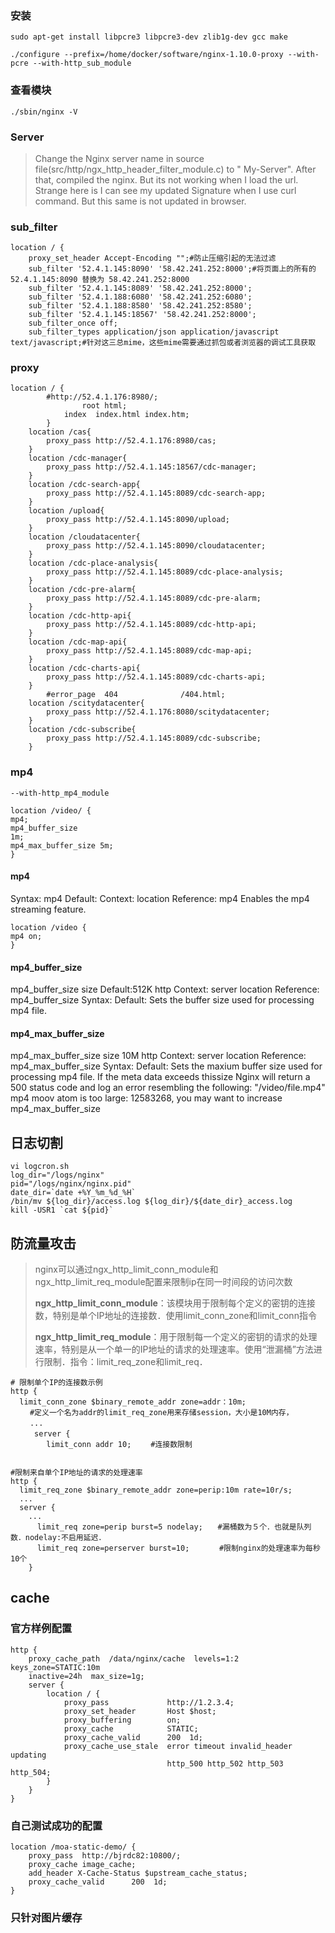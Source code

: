 ### 安装

```
sudo apt-get install libpcre3 libpcre3-dev zlib1g-dev gcc make
```



```
./configure --prefix=/home/docker/software/nginx-1.10.0-proxy --with-pcre --with-http_sub_module
```
### 查看模块

```
./sbin/nginx -V
```
### Server

> Change the Nginx server name in source file(src/http/ngx_http_header_filter_module.c) to " My-Server". After that, compiled the nginx. But its not working when I load the url. Strange here is I can see my updated Signature when I use curl command. But this same is not updated in browser.

### sub_filter

```	
location / {
    proxy_set_header Accept-Encoding "";#防止压缩引起的无法过滤
	sub_filter '52.4.1.145:8090' '58.42.241.252:8000';#将页面上的所有的52.4.1.145:8090 替换为 58.42.241.252:8000
	sub_filter '52.4.1.145:8089' '58.42.241.252:8000';
	sub_filter '52.4.1.188:6080' '58.42.241.252:6080';
	sub_filter '52.4.1.188:8580' '58.42.241.252:8580';
	sub_filter '52.4.1.145:18567' '58.42.241.252:8000';
	sub_filter_once off;
	sub_filter_types application/json application/javascript text/javascript;#针对这三总mime，这些mime需要通过抓包或者浏览器的调试工具获取

```
### proxy
```
location / {
		#http://52.4.1.176:8980/;
	        	root html;
			index  index.html index.htm;
	    }
	location /cas{
		proxy_pass http://52.4.1.176:8980/cas;
	}
	location /cdc-manager{
		proxy_pass http://52.4.1.145:18567/cdc-manager;
	}
	location /cdc-search-app{
		proxy_pass http://52.4.1.145:8089/cdc-search-app;
	}
	location /upload{
		proxy_pass http://52.4.1.145:8090/upload;
	}
	location /cloudatacenter{
		proxy_pass http://52.4.1.145:8090/cloudatacenter;
	}
	location /cdc-place-analysis{
		proxy_pass http://52.4.1.145:8089/cdc-place-analysis;
	}
	location /cdc-pre-alarm{
		proxy_pass http://52.4.1.145:8089/cdc-pre-alarm;
	}
	location /cdc-http-api{
		proxy_pass http://52.4.1.145:8089/cdc-http-api;
	}
	location /cdc-map-api{
		proxy_pass http://52.4.1.145:8089/cdc-map-api;
	}
	location /cdc-charts-api{
		proxy_pass http://52.4.1.145:8089/cdc-charts-api;
	}
	    #error_page  404              /404.html;
	location /scitydatacenter{
		proxy_pass http://52.4.1.176:8080/scitydatacenter;
	}
	location /cdc-subscribe{
		proxy_pass http://52.4.1.145:8089/cdc-subscribe;
	}
```
### mp4
```
--with-http_mp4_module
```
```
location /video/ {
mp4;
mp4_buffer_size
1m;
mp4_max_buffer_size 5m;
}
```

#### mp4
Syntax:
mp4
Default:
Context:
location
Reference: mp4
Enables the mp4 streaming feature.
```
location /video {
mp4 on;
}
```
#### mp4_buffer_size
mp4_buffer_size size
Default:512K
	http
Context:
server
location
Reference: mp4_buffer_size
Syntax:
Default:
Sets the buffer size used for processing mp4 file.

#### mp4_max_buffer_size
mp4_max_buffer_size size
10M
http
Context:
server
location
Reference: mp4_max_buffer_size
Syntax:
Default:
Sets the maxium buffer size used for processing mp4 file. If the meta data exceeds thissize Nginx will return a 500 status code and log an error resembling the following:
"/video/file.mp4" mp4 moov atom is too large:
12583268, you may want to increase mp4_max_buffer_size

## 日志切割

```
vi logcron.sh
log_dir="/logs/nginx"
pid="/logs/nginx/nginx.pid"
date_dir=`date +%Y_%m_%d_%H`
/bin/mv ${log_dir}/access.log ${log_dir}/${date_dir}_access.log
kill -USR1 `cat ${pid}`
```

## 防流量攻击
>nginx可以通过ngx_http_limit_conn_module和ngx_http_limit_req_module配置来限制ip在同一时间段的访问次数
>
>**ngx_http_limit_conn_module**：该模块用于限制每个定义的密钥的连接数，特别是单个IP地址的连接数．使用limit_conn_zone和limit_conn指令
>
>**ngx_http_limit_req_module**：用于限制每一个定义的密钥的请求的处理速率，特别是从一个单一的IP地址的请求的处理速率。使用“泄漏桶”方法进行限制．指令：limit_req_zone和limit_req．

```
# 限制单个IP的连接数示例
http { 
  limit_conn_zone $binary_remote_addr zone=addr：10m; 
　　 #定义一个名为addr的limit_req_zone用来存储session，大小是10M内存，
　　 ...
　　  server { 
    	limit_conn addr 10; 　　#连接数限制
      
```

```
#限制来自单个IP地址的请求的处理速率
http {
  limit_req_zone $binary_remote_addr zone=perip:10m rate=10r/s;
  ...
  server {
    ...
      limit_req zone=perip burst=5 nodelay;　　#漏桶数为５个．也就是队列数．nodelay:不启用延迟．
      limit_req zone=perserver burst=10;　　　　#限制nginx的处理速率为每秒10个
    }
```

## cache

### 官方样例配置

```nginx
http {
    proxy_cache_path  /data/nginx/cache  levels=1:2    keys_zone=STATIC:10m
    inactive=24h  max_size=1g;
    server {
        location / {
            proxy_pass             http://1.2.3.4;
            proxy_set_header       Host $host;
            proxy_buffering        on;
            proxy_cache            STATIC;
            proxy_cache_valid      200  1d;
            proxy_cache_use_stale  error timeout invalid_header updating
                                   http_500 http_502 http_503 http_504;
        }
    }
}
```

### 自己测试成功的配置

```nginx
location /moa-static-demo/ {
	proxy_pass  http://bjrdc82:10800/;
	proxy_cache image_cache;
	add_header X-Cache-Status $upstream_cache_status;
	proxy_cache_valid      200  1d;
}
```

### 只针对图片缓存

```

```



